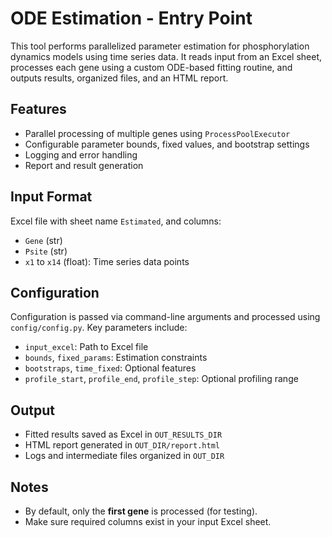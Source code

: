 # ODE Estimation - Entry Point

This tool performs parallelized parameter estimation for phosphorylation dynamics models using time series data. It reads input from an Excel sheet, processes each gene using a custom ODE-based fitting routine, and outputs results, organized files, and an HTML report.

## Features

- Parallel processing of multiple genes using `ProcessPoolExecutor`
- Configurable parameter bounds, fixed values, and bootstrap settings
- Logging and error handling
- Report and result generation

## Input Format

Excel file with sheet name `Estimated`, and columns:

- `Gene` (str)
- `Psite` (str)
- `x1` to `x14` (float): Time series data points

## Configuration

Configuration is passed via command-line arguments and processed using `config/config.py`. Key parameters include:

- `input_excel`: Path to Excel file
- `bounds`, `fixed_params`: Estimation constraints
- `bootstraps`, `time_fixed`: Optional features
- `profile_start`, `profile_end`, `profile_step`: Optional profiling range

## Output

- Fitted results saved as Excel in `OUT_RESULTS_DIR`
- HTML report generated in `OUT_DIR/report.html`
- Logs and intermediate files organized in `OUT_DIR`

## Notes

- By default, only the **first gene** is processed (for testing).
- Make sure required columns exist in your input Excel sheet.